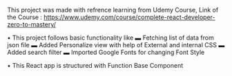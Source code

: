 This project was made with refrence learning from Udemy Course, Link of the Course : https://www.udemy.com/course/complete-react-developer-zero-to-mastery/

 • This project follows basic functionality like 
 ▬ Fetching list of data from json file
 ▬ Added Personalize view with help of External and internal CSS
 ▬ Added search filter
 ▬ Imported Google Fonts for changing Font Style

 • This React app is structured with Function Base Component
 




